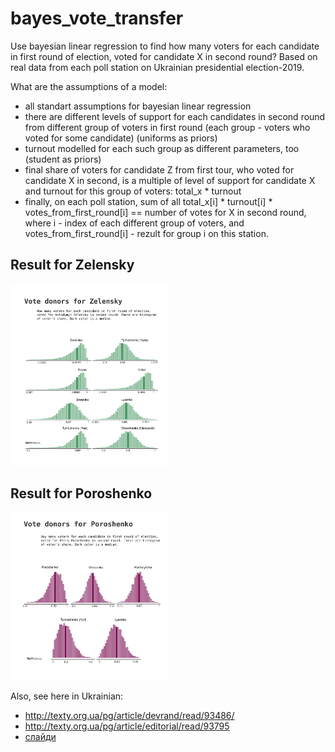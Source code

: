 # bayes_vote_transfer 
Use bayesian linear regression to find how many voters for each candidate in first round of election, voted for candidate X in second round?  Based on real data from each poll station on Ukrainian presidential election-2019.

What are the assumptions of a model:
* all standart assumptions for bayesian linear regression
* there are different levels of support for each candidates in second round from different group of voters in first round (each group - voters who voted for some candidate) (uniforms as priors)
* turnout modelled for each such group as different parameters, too (student as priors)
* final share of voters for candidate Z from first tour, who voted for candidate X in second, is a multiple of level of support for candidate X and turnout for this group of voters:  total_x * turnout 
* finally,  on each poll station, sum of all total_x[i] * turnout[i] * votes_from_first_round[i] == number of votes for X in second round, where i - index of each different group of voters, and votes_from_first_round[i] - rezult for group i on this station. 


## Result for Zelensky
<img src="img/ze.png" width="50%" />

## Result for Poroshenko 
<img src="img/pe.png" width="50%" />

Also, see here in Ukrainian: 
* http://texty.org.ua/pg/article/devrand/read/93486/
* http://texty.org.ua/pg/article/editorial/read/93795
* [слайди](https://docs.google.com/presentation/d/1cYotHWWZKman5_vH4eT6vHfN0hmTMbKQhwrmLt8plvk/edit?usp=sharing)                             
